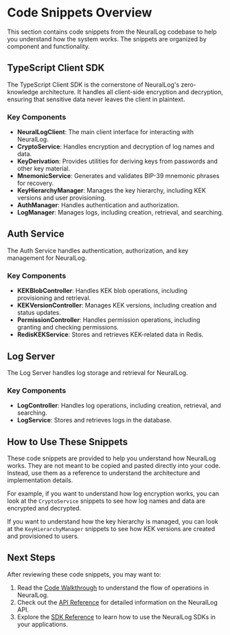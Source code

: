 # Code Snippets Overview

This section contains code snippets from the NeuralLog codebase to help you understand how the system works. The snippets are organized by component and functionality.

## TypeScript Client SDK

The TypeScript Client SDK is the cornerstone of NeuralLog's zero-knowledge architecture. It handles all client-side encryption and decryption, ensuring that sensitive data never leaves the client in plaintext.

### Key Components

- **NeuralLogClient**: The main client interface for interacting with NeuralLog.
- **CryptoService**: Handles encryption and decryption of log names and data.
- **KeyDerivation**: Provides utilities for deriving keys from passwords and other key material.
- **MnemonicService**: Generates and validates BIP-39 mnemonic phrases for recovery.
- **KeyHierarchyManager**: Manages the key hierarchy, including KEK versions and user provisioning.
- **AuthManager**: Handles authentication and authorization.
- **LogManager**: Manages logs, including creation, retrieval, and searching.

## Auth Service

The Auth Service handles authentication, authorization, and key management for NeuralLog.

### Key Components

- **KEKBlobController**: Handles KEK blob operations, including provisioning and retrieval.
- **KEKVersionController**: Manages KEK versions, including creation and status updates.
- **PermissionController**: Handles permission operations, including granting and checking permissions.
- **RedisKEKService**: Stores and retrieves KEK-related data in Redis.

## Log Server

The Log Server handles log storage and retrieval for NeuralLog.

### Key Components

- **LogController**: Handles log operations, including creation, retrieval, and searching.
- **LogService**: Stores and retrieves logs in the database.

## How to Use These Snippets

These code snippets are provided to help you understand how NeuralLog works. They are not meant to be copied and pasted directly into your code. Instead, use them as a reference to understand the architecture and implementation details.

For example, if you want to understand how log encryption works, you can look at the `CryptoService` snippets to see how log names and data are encrypted and decrypted.

If you want to understand how the key hierarchy is managed, you can look at the `KeyHierarchyManager` snippets to see how KEK versions are created and provisioned to users.

## Next Steps

After reviewing these code snippets, you may want to:

1. Read the [Code Walkthrough](../code-walkthrough/master-secret-generation) to understand the flow of operations in NeuralLog.
2. Check out the [API Reference](../api) for detailed information on the NeuralLog API.
3. Explore the [SDK Reference](../sdk/typescript) to learn how to use the NeuralLog SDKs in your applications.
